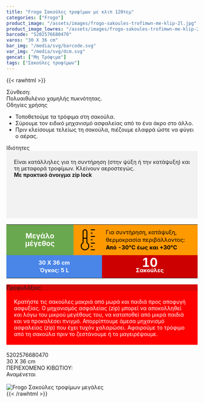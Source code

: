 ```yaml
---
title: "Frogo Σακούλες τροφίµων με κλιπ 120τεμ"
categories: ["Frogo"]
product_image: "/assets/images/frogo-sakoules-trofimwn-me-klip-2l.jpg"
product_image_lowres: "/assets/images/frogo-sakoules-trofimwn-me-klip-2l.jpg"
barcode: "5202576680470"
varos: "30 X 36 cm"
bar_img: "/media/svg/barcode.svg"
var_img: "/media/svg/dcm.svg"
gencat: ["Μη Τρόφιμα"]
tags: ["Σακούλες τροφίμων"]
---
```

{{< rawhtml >}}

<div class="sload178"><div class="product"><div id="sistatika">Σύνθεση:</div><div class="alltext">Πολυαιθυλένιο χαµηλής πυκνότητας.</div><div class="whead">Οδηγίες χρήσης</div><div class="all2"><ul><li>Τοποθετούµε τα τρόφιµα στη σακούλα.</li><li>Σύρουµε τον ειδικό µηχανισµό ασφαλείας από το ένα άκρο στο άλλο.</li><li>Πριν κλείσουµε τελείως τη σακούλα, πιέζουµε ελαφρά ώστε να φύγει ο αέρας.</li></ul></div><div class="whead">Ιδιότητες</div><div class="alltext" style="background:#f2f2f2;padding:20px">Είναι κατάλληλες για τη συντήρηση (στην ψύξη ή την κατάψυξη) και τη µεταφορά τροφίµων. Κλείνουν αεροστεγώς.<br><b style="" 20pt;="">Με πρακτικό άνοιγµα zip lock</b><br><br><p style="background:url(https://lh3.googleusercontent.com/-JOkAX59TUts/XSm_lDYONQI/AAAAAAAADU0/3t1HVtRXELQCtxEySLM4WVmFLz6NoxyvACLcBGAs/s5000/froicons2.png);background-repeat:no-repeat;background-position:left center;background-size:100%;height:69px;max-width:512px;margin:auto;filter:invert(100%)"></p></div><div class="alltext" style="padding:0;margin-top:0"><table id="frot1"><tbody><tr><td style="background-color:#6aa84f"><span style="color:#fff;font-size:14pt;font-weight:700">Μεγάλο µέγεθος</span></td><td style="background-color:#f90"><svg width="56" viewBox="0 0 336.25 336.25" style="enable-background:new 0 0 336.25 336.25" xml:space="preserve"><g><path d="M160.914,210.903V37.818C160.914,16.965,143.948,0,123.095,0h-0.612c-20.854,0-37.819,16.965-37.819,37.818v173.085 c-18.841,12.666-30.376,34.061-30.376,56.846c0,37.771,30.729,68.501,68.501,68.501s68.501-30.729,68.501-68.501 C191.29,244.965,179.754,223.569,160.914,210.903z M122.482,15h0.612c12.583,0,22.819,10.236,22.819,22.818v97.055h-46.25V37.818 C99.664,25.236,109.9,15,122.482,15z M122.789,321.25c-29.5,0-53.501-24-53.501-53.501c0-18.932,10.212-36.642,26.651-46.218 l3.725-2.17v-69.488h46.25v69.488l3.725,2.17c16.439,9.576,26.651,27.286,26.651,46.218 C176.29,297.25,152.289,321.25,122.789,321.25z"></path><rect x="216.875" width="65.088" height="15"></rect><rect x="216.875" y="53.542" width="27.044" height="15"></rect><rect x="216.875" y="107.083" width="65.088" height="15"></rect><rect x="216.875" y="160.625" width="27.044" height="15"></rect><rect x="216.875" y="214.167" width="65.088" height="15"></rect><rect x="216.875" y="267.708" width="27.044" height="15"></rect><rect x="216.875" y="321.25" width="65.088" height="15"></rect></g></svg></td><td style="background-color:#f90;text-align:left;width:40%"><span style="color:#000;font-size:11pt;font-weight:400">Για συντήρηση, κατάψυξη, θερµοκρασία περιβάλλοντος:</span><br><span style="color:#000;font-size:11pt;font-weight:700">Από -30°C έως και +30°C</span></td><td style="background-color:#4a86e8"><span style="color:#fff;font-size:11pt;font-weight:700">30 X 36 cm</span><br><span style="color:#fff;font-size:11pt;font-weight:700">Όγκος: 5 L</span></td><td style="background-color:#c00"><span style="color:#fff;font-size:24pt;font-weight:700">10</span><br><span style="color:#fff;font-size:11pt;font-weight:700">Σακούλες</span></td></tr></tbody></table><table id="frot2"><tbody><tr><td style="background-color:#6aa84f"><span style="color:#fff;font-size:14pt;font-weight:700">Μεγάλο µέγεθος</span></td><td style="background-color:#f90"><svg width="56" viewBox="0 0 336.25 336.25" style="enable-background:new 0 0 336.25 336.25" xml:space="preserve"><g><path d="M160.914,210.903V37.818C160.914,16.965,143.948,0,123.095,0h-0.612c-20.854,0-37.819,16.965-37.819,37.818v173.085 c-18.841,12.666-30.376,34.061-30.376,56.846c0,37.771,30.729,68.501,68.501,68.501s68.501-30.729,68.501-68.501 C191.29,244.965,179.754,223.569,160.914,210.903z M122.482,15h0.612c12.583,0,22.819,10.236,22.819,22.818v97.055h-46.25V37.818 C99.664,25.236,109.9,15,122.482,15z M122.789,321.25c-29.5,0-53.501-24-53.501-53.501c0-18.932,10.212-36.642,26.651-46.218 l3.725-2.17v-69.488h46.25v69.488l3.725,2.17c16.439,9.576,26.651,27.286,26.651,46.218 C176.29,297.25,152.289,321.25,122.789,321.25z"></path><rect x="216.875" width="65.088" height="15"></rect><rect x="216.875" y="53.542" width="27.044" height="15"></rect><rect x="216.875" y="107.083" width="65.088" height="15"></rect><rect x="216.875" y="160.625" width="27.044" height="15"></rect><rect x="216.875" y="214.167" width="65.088" height="15"></rect><rect x="216.875" y="267.708" width="27.044" height="15"></rect><rect x="216.875" y="321.25" width="65.088" height="15"></rect></g></svg></td><td colspan="2" style="background-color:#f90;text-align:left"><span style="color:#000;font-size:11pt;font-weight:400">Για συντήρηση, κατάψυξη, θερµοκρασία περιβάλλοντος:</span><br><span style="color:#000;font-size:11pt;font-weight:700">Από -30°C έως και +30°C</span></td></tr><tr><td colspan="2" style="background-color:#4a86e8;width:50%"><span style="color:#fff;font-size:11pt;font-weight:700">30 X 36 cm</span><br><span style="color:#fff;font-size:11pt;font-weight:700">Όγκος: 5 L</span></td><td colspan="2" style="background-color:#c00"><span style="color:#fff;font-size:24pt;font-weight:700">10</span><br><span style="color:#fff;font-size:11pt;font-weight:700">Σακούλες</span></td></tr></tbody></table></div><div class="keno"></div><div class="whead" style="background:#d60808">Προφυλάξεις</div><div class="alltext" style="padding:20px;margin-bottom:18px;background:red;color:#fff">Κρατήστε τις σακούλες µακριά από µωρά και παιδιά προς αποφυγή ασφυξίας. Ο µηχανισµός ασφαλείας (zip) µπορεί να αποκολληθεί και λόγω του µικρού µεγέθους του, να καταποθεί από µικρά παιδιά και να προκαλέσει πνιγµό. Απορρίπτουµε άµεσα µηχανισµό ασφαλείας (zip) που έχει τυχόν χαλαρώσει. Αφαιρούµε το τρόφιµο από τη σακούλα πριν το ζεστάνουµε ή το µαγειρέψουµε.<br></div><div id="barcode"><div id="barimage1"></div><span id="bartext">5202576680470</span></div><div id="varos"><div id="dimimg"></div><span id="varostext">30 X 36 cm</span></div><div id="kivotio">ΠΕΡΙΕΧΟΜΕΝΟ ΚΙΒΩΤΙΟΥ:<br>Αναμένεται</div><style type="text/css">#frot1{border-collapse:collapse;border:none;width:100%}#frot1 td{padding:10px;line-height:15pt;text-align:center}#frot2{border-collapse:collapse;border:none;width:100%;display:none}#frot2 td{padding:10px;line-height:15pt;text-align:center}@media only screen and (max-width:1131px){#frot1{display:none}#frot2{display:block}}@media only screen and (max-width:948px){#frot1{display:block}#frot2{display:none}}@media only screen and (max-width:795px){#frot1{display:none}#frot2{display:block}}</style><br><div class="pimg"><img alt="Frogo Σακούλες τροφίµων μεγάλες" title="Frogo Σακούλες τροφίµων μεγάλες" src="/assets/images/frogo-sakoules-trofimwn-megales.jpg"></div></div></div>
{{< /rawhtml >}}



